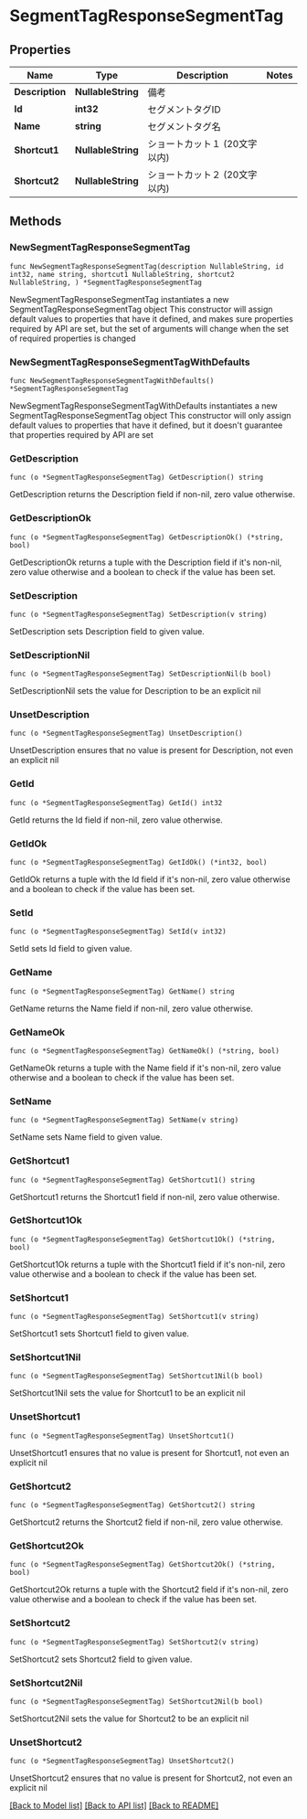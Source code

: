 # SegmentTagResponseSegmentTag

## Properties

Name | Type | Description | Notes
------------ | ------------- | ------------- | -------------
**Description** | **NullableString** | 備考 | 
**Id** | **int32** | セグメントタグID | 
**Name** | **string** | セグメントタグ名 | 
**Shortcut1** | **NullableString** | ショートカット１ (20文字以内) | 
**Shortcut2** | **NullableString** | ショートカット２ (20文字以内) | 

## Methods

### NewSegmentTagResponseSegmentTag

`func NewSegmentTagResponseSegmentTag(description NullableString, id int32, name string, shortcut1 NullableString, shortcut2 NullableString, ) *SegmentTagResponseSegmentTag`

NewSegmentTagResponseSegmentTag instantiates a new SegmentTagResponseSegmentTag object
This constructor will assign default values to properties that have it defined,
and makes sure properties required by API are set, but the set of arguments
will change when the set of required properties is changed

### NewSegmentTagResponseSegmentTagWithDefaults

`func NewSegmentTagResponseSegmentTagWithDefaults() *SegmentTagResponseSegmentTag`

NewSegmentTagResponseSegmentTagWithDefaults instantiates a new SegmentTagResponseSegmentTag object
This constructor will only assign default values to properties that have it defined,
but it doesn't guarantee that properties required by API are set

### GetDescription

`func (o *SegmentTagResponseSegmentTag) GetDescription() string`

GetDescription returns the Description field if non-nil, zero value otherwise.

### GetDescriptionOk

`func (o *SegmentTagResponseSegmentTag) GetDescriptionOk() (*string, bool)`

GetDescriptionOk returns a tuple with the Description field if it's non-nil, zero value otherwise
and a boolean to check if the value has been set.

### SetDescription

`func (o *SegmentTagResponseSegmentTag) SetDescription(v string)`

SetDescription sets Description field to given value.


### SetDescriptionNil

`func (o *SegmentTagResponseSegmentTag) SetDescriptionNil(b bool)`

 SetDescriptionNil sets the value for Description to be an explicit nil

### UnsetDescription
`func (o *SegmentTagResponseSegmentTag) UnsetDescription()`

UnsetDescription ensures that no value is present for Description, not even an explicit nil
### GetId

`func (o *SegmentTagResponseSegmentTag) GetId() int32`

GetId returns the Id field if non-nil, zero value otherwise.

### GetIdOk

`func (o *SegmentTagResponseSegmentTag) GetIdOk() (*int32, bool)`

GetIdOk returns a tuple with the Id field if it's non-nil, zero value otherwise
and a boolean to check if the value has been set.

### SetId

`func (o *SegmentTagResponseSegmentTag) SetId(v int32)`

SetId sets Id field to given value.


### GetName

`func (o *SegmentTagResponseSegmentTag) GetName() string`

GetName returns the Name field if non-nil, zero value otherwise.

### GetNameOk

`func (o *SegmentTagResponseSegmentTag) GetNameOk() (*string, bool)`

GetNameOk returns a tuple with the Name field if it's non-nil, zero value otherwise
and a boolean to check if the value has been set.

### SetName

`func (o *SegmentTagResponseSegmentTag) SetName(v string)`

SetName sets Name field to given value.


### GetShortcut1

`func (o *SegmentTagResponseSegmentTag) GetShortcut1() string`

GetShortcut1 returns the Shortcut1 field if non-nil, zero value otherwise.

### GetShortcut1Ok

`func (o *SegmentTagResponseSegmentTag) GetShortcut1Ok() (*string, bool)`

GetShortcut1Ok returns a tuple with the Shortcut1 field if it's non-nil, zero value otherwise
and a boolean to check if the value has been set.

### SetShortcut1

`func (o *SegmentTagResponseSegmentTag) SetShortcut1(v string)`

SetShortcut1 sets Shortcut1 field to given value.


### SetShortcut1Nil

`func (o *SegmentTagResponseSegmentTag) SetShortcut1Nil(b bool)`

 SetShortcut1Nil sets the value for Shortcut1 to be an explicit nil

### UnsetShortcut1
`func (o *SegmentTagResponseSegmentTag) UnsetShortcut1()`

UnsetShortcut1 ensures that no value is present for Shortcut1, not even an explicit nil
### GetShortcut2

`func (o *SegmentTagResponseSegmentTag) GetShortcut2() string`

GetShortcut2 returns the Shortcut2 field if non-nil, zero value otherwise.

### GetShortcut2Ok

`func (o *SegmentTagResponseSegmentTag) GetShortcut2Ok() (*string, bool)`

GetShortcut2Ok returns a tuple with the Shortcut2 field if it's non-nil, zero value otherwise
and a boolean to check if the value has been set.

### SetShortcut2

`func (o *SegmentTagResponseSegmentTag) SetShortcut2(v string)`

SetShortcut2 sets Shortcut2 field to given value.


### SetShortcut2Nil

`func (o *SegmentTagResponseSegmentTag) SetShortcut2Nil(b bool)`

 SetShortcut2Nil sets the value for Shortcut2 to be an explicit nil

### UnsetShortcut2
`func (o *SegmentTagResponseSegmentTag) UnsetShortcut2()`

UnsetShortcut2 ensures that no value is present for Shortcut2, not even an explicit nil

[[Back to Model list]](../README.md#documentation-for-models) [[Back to API list]](../README.md#documentation-for-api-endpoints) [[Back to README]](../README.md)


